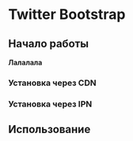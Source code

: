 # Twitter Bootstrap

## Начало работы
**Лалалала**
### Установка через CDN

### Установка через IPN


## Использование




